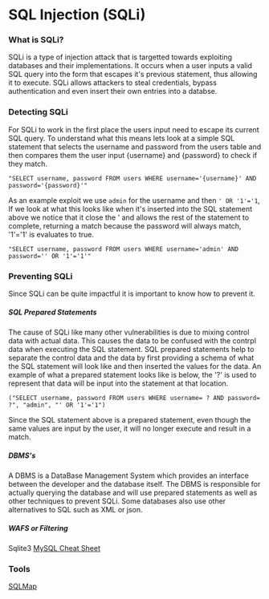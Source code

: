 # SQL Injection (SQLi)

### What is SQLi?
SQLi is a type of injection attack that is targetted towards exploiting databases and their implementations. It occurs when a user inputs a valid SQL query into the form that escapes it's previous statement, thus allowing it to execute. SQLi allows attackers to steal credentials, bypass authentication and even insert their own entries into a databse.

### Detecting SQLi
For SQLi to work in the first place the users input need to escape its current SQL query. To understand what this means lets look at a simple SQL statement that selects the username and password from the users table and then compares them the user input {username} and {password} to check if they match.

`"SELECT username, password FROM users WHERE username='{username}' AND password='{password}'"`

As an example exploit we use `admin` for the username and then `' OR '1'='1`, If we look at what this looks like when it's inserted into the SQL statement above we notice that it close the ' and allows the rest of the statement to complete, returning a match because the password will always match, '1'='1' is evaluates to true.

`"SELECT username, password FROM users WHERE username='admin' AND password='' OR '1'='1'"`

### Preventing SQLi
Since SQLi can be quite impactful it is important to know how to prevent it.

##### SQL Prepared Statements
The cause of SQLi like many other vulnerabilities is due to mixing control data with actual data. This causes the data to be confused with the contrpl data when executing the SQL statement. SQL prepared statements help to separate the control data and the data by first providing a schema of what the SQL statement will look like and then inserted the values for the data. An example of what a prepared statement looks like is below, the '?' is used to represent that data will be input into the statement at that location.

`("SELECT username, password FROM users WHERE username= ? AND password= ?", "admin", "' OR '1'='1")`

Since the SQL statement above is a prepared statement, even though the same values are input by the user, it will no longer execute and result in a match.

##### DBMS's
A DBMS is a DataBase Management System which provides an interface between the developer and the database itself. The DBMS is responsible for actually querying the database and will use prepared statements as well as other techniques to prevent SQLi. Some databases also use other alternatives to SQL such as XML or json.

##### WAFS or Filtering

Sqlite3
[MySQL Cheat Sheet](pentestmonkey.net/cheat-sheet/sql-injection/mysql-sql-injection-cheat-sheet)

### Tools
[SQLMap](https://github.com/sqlmapproject/sqlmap)